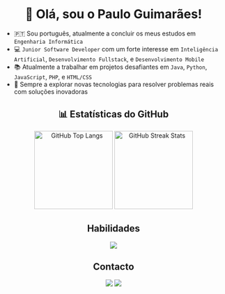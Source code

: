 <h1 align="center">
   👋 Olá, sou o Paulo Guimarães!
</h1>

- 🇵🇹 Sou português, atualmente a concluir os meus estudos em `Engenharia Informática`
- 💻 `Junior Software Developer` com um forte interesse em `Inteligência Artificial`, `Desenvolvimento Fullstack`, e `Desenvolvimento Mobile`
- 📚 Atualmente a trabalhar em projetos desafiantes em `Java`, `Python`, `JavaScript`, `PHP`, e `HTML/CSS`
- 🚀 Sempre a explorar novas tecnologias para resolver problemas reais com soluções inovadoras

<h2 align="center"> 
   📊 Estatísticas do GitHub
</h2>

<div align="center">
   <img height="180em" src="https://github-readme-stats.vercel.app/api/top-langs/?username=Pelinho03&layout=compact&langs_count=8&theme=dracula" alt="GitHub Top Langs" /> 
   <img height="180em" src="https://streak-stats.demolab.com?user=Pelinho03&theme=dracula" alt="GitHub Streak Stats"/> 
</div>

<h2 align="center"> 
   Habilidades
</h2>

<p align="center">
   <a href="https://skillicons.dev">
      <img src="https://skillicons.dev/icons?i=java,python,javascript,nodejs,php,mysql,git,github,vscode,pycharm" />
   </a>
</p>

<h2 align="center"> 
   Contacto
</h2>

<p align="center">
   <a href = "mailto:pauloguimaraes8.1@outlook.pt"><img src="https://img.shields.io/badge/-Outlook-%230077B5?style=for-the-badge&logo=microsoft-outlook&logoColor=white" target="_blank"></a>
   <a href="https://www.linkedin.com/in/pauloguimaraes0312" target="_blank"><img src="https://img.shields.io/badge/-LinkedIn-%230077B5?style=for-the-badge&logo=linkedin&logoColor=white" target="_blank"></a> 
</p>
